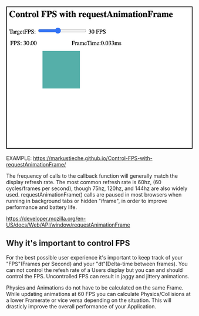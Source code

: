 <p align="center">
<img src="media/Controll_Requestanimationframe_scr1.png"  border="2"/>
</p>

EXAMPLE: 
https://markustieche.github.io/Control-FPS-with-requestAnimationFrame/

The frequency of calls to the callback function will generally match the display refresh rate. The most common refresh rate is 60hz, (60 cycles/frames per second), though 75hz, 120hz, and 144hz are also widely used. requestAnimationFrame() calls are paused in most browsers when running in background tabs or hidden "iframe", in order to improve performance and battery life.

https://developer.mozilla.org/en-US/docs/Web/API/window/requestAnimationFrame

## Why it's important to control FPS 
For the best possible user experience it's important to keep track of your "FPS"(Frames per Second) and your "dt"(Delta-time between frames). You can not control the refesh rate of a Users display but you can and should control the FPS. 
Uncontrolled FPS can result in jaggy and jittery animations.

Physics and Animations do not have to be calculated on the same Frame. While updating animations at 60 FPS you can calculate Physics/Collisions at a lower Framerate or vice versa depending on the situation. This will drasticly improve the overall performance of your Application. 